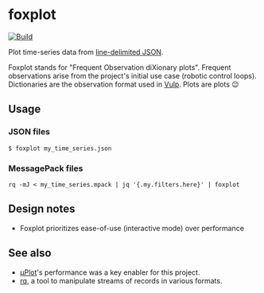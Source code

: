 # foxplot

[![Build](https://img.shields.io/github/actions/workflow/status/stephane-caron/foxplot/CI.yml?branch=main)](https://github.com/stephane-caron/foxplot/actions)

Plot time-series data from [line-delimited JSON](https://en.wikipedia.org/wiki/JSON_streaming#Line-delimited_JSON).

Foxplot stands for "Frequent Observation diXionary plots". Frequent observations arise from the project's initial use case (robotic control loops). Dictionaries are the observation format used in [Vulp](https://github.com/tasts-robots/vulp). Plots are plots :wink:

## Usage

### JSON files

```console
$ foxplot my_time_series.json
```

### MessagePack files

```console
rq -mJ < my_time_series.mpack | jq '{.my.filters.here}' | foxplot
```

## Design notes

* Foxplot prioritizes ease-of-use (interactive mode) over performance

## See also

* [µPlot](https://github.com/leeoniya/uPlot)'s performance was a key enabler for this project.
* [rq](https://github.com/dflemstr/rq/), a tool to manipulate streams of records in various formats.
